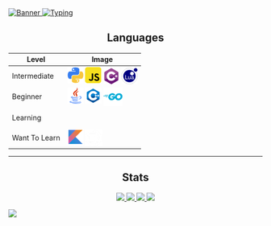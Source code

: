 <a href="https://github.com/keplerHaloxx">
  <img src="https://i.imgur.com/mDndYnW.jpg" alt="Banner">
</a>

<a href="https://git.io/typing-svg">
  <img src="https://readme-typing-svg.demolab.com?size=32&font=Fira+Code&duration=3500&pause=500&center=true&vCenter=true&width=975&lines=I+am+Haloxx" alt="Typing">
</a>


<table style="margin: 0px auto;">
  <h2 style="text-align:center; text-decoration: none; border-bottom: none;">Languages</h2>
  <thead>
    <tr>
      <th style="text-align: center;">Level</th>
      <th style="text-align: center;">Image</th>
    </tr>
  </thead>
  <tbody>
    <tr>
      <td>Intermediate</td>
      <td>
        <img src="images/python.png" width="32" alt="Python">
        <img src="images/js.png" width="32" alt="JavaScript">
        <img src="images/cs.png" width="32" style="vertical-align: -2px;" alt="C#">
        <img src="images/lua.png" width="32" style="vertical-align: -2px" alt="Lua">
      </td>
    </tr>
    <tr>
      <td>Beginner</td>
      <td>
        <img src="images/java.png" width="32" alt="Java">
        <img src="images/cpp.png" width="32" alt="C++">
        <img src="images/go.png" width="38" style="vertical-align: -5px;" alt="Go">
      </td>
    </tr>
    <tr>
      <td>Learning</td>
      <td style="height: 35px;">
      </td>
    </tr>
    <tr>
      <td>Want To Learn</td>
      <td>
        <img src="images/kotlin.png" width="32" alt="Kotlin">
        <img src="images/rust.png" width="34" style="vertical-align: -3px;" alt="Rust">
      </td>
    </tr>
  </tbody>
</table>

---

  
<h2 style="text-align:center; text-decoration: none; border-bottom: none;">Stats</h2>

<!-- <a href="https://github.com/keplerHaloxx">
  <div style="text-align: center;">
    <img src="https://github-readme-stats.vercel.app/api?username=keplerHaloxx&show_icons=true&theme=nord" alt="Haloxx's GitHub stats">
  </div>
</a>

<a href="https://github.com/keplerHaloxx">
  <div style="text-align: center;">
    <img src="https://github-readme-stats.vercel.app/api/top-langs/?username=keplerHaloxx&layout=compact&theme=nord" alt="Top Languages">
  </div>
</a> -->

<p align="center">
  <a href="https://github.com/keplerHaloxx">
    <img src="http://github-profile-summary-cards.vercel.app/api/cards/profile-details?username=keplerHaloxx&theme=transparent" />
  </a>
  <a href="https://github.com/keplerHaloxx">
    <img src="https://github-readme-streak-stats.herokuapp.com/?user=keplerHaloxx&hide_border=true&card_width=338&theme=transparent" />
  </a>
  <a href="https://github.com/keplerHaloxx">
    <img src="http://github-profile-summary-cards.vercel.app/api/cards/stats?username=keplerHaloxx&theme=transparent" />
  </a>
  <a href="https://github.com/keplerHaloxx">
    <img src="https://github-readme-stats.vercel.app/api/top-langs/?username=keplerHaloxx&langs_count=10&exclude_repo=&hide=vim%20script,cmake,makefile,batchfile,emacs%20lisp&layout=default&card_width=699&hide_border=true&theme=transparent" />
  </a>
</p>

![](https://hit.yhype.me/github/profile?user_id=80098945)
